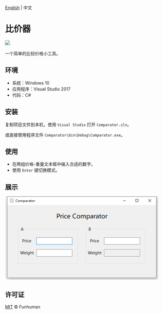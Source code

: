 [English](./README_en.md) | 中文

# 比价器

<img src="https://img.shields.io/badge/license-MIT-green.svg" />

一个简单的比较价格小工具。

## 环境

- 系统：Windows 10
- 应用程序：Visual Studio 2017
- 代码：C#

## 安装

复制项目文件到本机，使用 `Visual Studio` 打开 `Comparator.sln`。

或直接使用程序文件 `Comparator\bin\Debug\Comparator.exe`。

## 使用

- 在两组价格-重量文本框中输入合适的数字。
- 使用 `Enter` 键切换模式。

## 展示

![ShowImage.png](./ShowImage.png)

## 许可证

[MIT](LICENSE) © Funhuman
